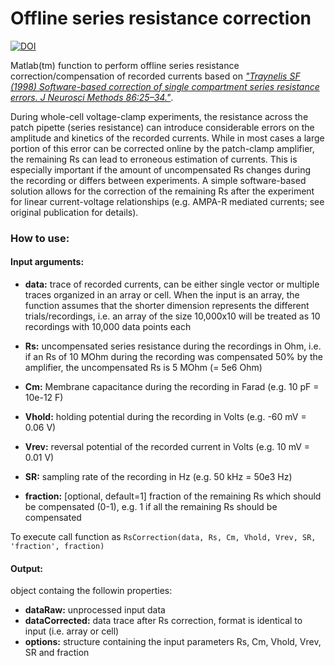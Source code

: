 # Offline series resistance correction 
[![DOI](https://zenodo.org/badge/154884750.svg)](https://zenodo.org/badge/latestdoi/154884750)

Matlab(tm) function to perform offline series resistance correction/compensation of recorded currents based on [*"Traynelis SF (1998) Software-based correction of single compartment series resistance errors. J Neurosci Methods 86:25–34."*](https://dx.doi.org/10.1016/S0165-0270(98)00140-X). 



During whole-cell voltage-clamp experiments, the resistance across the patch pipette (series resistance) can introduce considerable errors on the amplitude and kinetics of the recorded currents. While in most cases a large portion of this error can be corrected online by the patch-clamp amplifier, the remaining Rs can lead to erroneous estimation of currents. This is especially important if the amount of uncompensated Rs changes during the recording or differs between experiments. A simple software-based solution allows for the correction of the remaining Rs after the experiment for linear current-voltage relationships (e.g. AMPA-R mediated currents; see original publication for details).

### How to use:

#### Input arguments:

- **data:** trace of recorded currents, can be either single vector or multiple traces organized in an array or cell. When the input is an array, the function assumes that the shorter dimension represents the different trials/recordings, i.e. an array of the size 10,000x10 will be treated as 10 recordings with 10,000 data points each

- **Rs:** uncompensated series resistance during the recordings in Ohm, i.e. if an Rs of 10 MOhm during the recording was compensated 50% by the amplifier, the uncompensated Rs is 5 MOhm (= 5e6 Ohm)
- **Cm:** Membrane capacitance during the recording in Farad (e.g. 10 pF = 10e-12 F)
- **Vhold:** holding potential during the recording in Volts (e.g. -60 mV = 0.06 V)
- **Vrev:** reversal potential of the recorded current in Volts (e.g. 10 mV = 0.01 V)
- **SR:** sampling rate of the recording in Hz (e.g. 50 kHz = 50e3 Hz)
- **fraction:** [optional, default=1] fraction of the remaining Rs which should be compensated (0-1), e.g. 1 if all the remaining Rs should be compensated

To execute call function as `RsCorrection(data, Rs, Cm, Vhold, Vrev, SR, 'fraction', fraction)`

#### Output:

object containg the followin properties:
- **dataRaw:** unprocessed input data 
- **dataCorrected:** data trace after Rs correction, format is identical to input (i.e. array or cell)
- **options:** structure containing the input parameters Rs, Cm, Vhold, Vrev, SR and fraction
